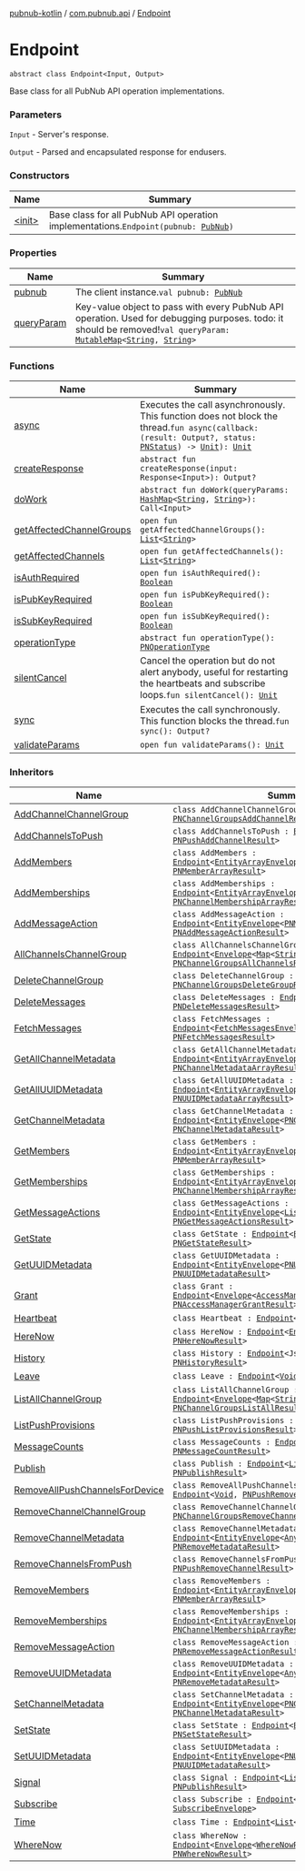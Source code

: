 [pubnub-kotlin](../../index.md) / [com.pubnub.api](../index.md) / [Endpoint](./index.md)

# Endpoint

`abstract class Endpoint<Input, Output>`

Base class for all PubNub API operation implementations.

### Parameters

`Input` - Server's response.

`Output` - Parsed and encapsulated response for endusers.

### Constructors

| Name | Summary |
|---|---|
| [&lt;init&gt;](-init-.md) | Base class for all PubNub API operation implementations.`Endpoint(pubnub: `[`PubNub`](../-pub-nub/index.md)`)` |

### Properties

| Name | Summary |
|---|---|
| [pubnub](pubnub.md) | The client instance.`val pubnub: `[`PubNub`](../-pub-nub/index.md) |
| [queryParam](query-param.md) | Key-value object to pass with every PubNub API operation. Used for debugging purposes. todo: it should be removed!`val queryParam: `[`MutableMap`](https://kotlinlang.org/api/latest/jvm/stdlib/kotlin.collections/-mutable-map/index.html)`<`[`String`](https://kotlinlang.org/api/latest/jvm/stdlib/kotlin/-string/index.html)`, `[`String`](https://kotlinlang.org/api/latest/jvm/stdlib/kotlin/-string/index.html)`>` |

### Functions

| Name | Summary |
|---|---|
| [async](async.md) | Executes the call asynchronously. This function does not block the thread.`fun async(callback: (result: Output?, status: `[`PNStatus`](../../com.pubnub.api.models.consumer/-p-n-status/index.md)`) -> `[`Unit`](https://kotlinlang.org/api/latest/jvm/stdlib/kotlin/-unit/index.html)`): `[`Unit`](https://kotlinlang.org/api/latest/jvm/stdlib/kotlin/-unit/index.html) |
| [createResponse](create-response.md) | `abstract fun createResponse(input: Response<Input>): Output?` |
| [doWork](do-work.md) | `abstract fun doWork(queryParams: `[`HashMap`](https://docs.oracle.com/javase/6/docs/api/java/util/HashMap.html)`<`[`String`](https://kotlinlang.org/api/latest/jvm/stdlib/kotlin/-string/index.html)`, `[`String`](https://kotlinlang.org/api/latest/jvm/stdlib/kotlin/-string/index.html)`>): Call<Input>` |
| [getAffectedChannelGroups](get-affected-channel-groups.md) | `open fun getAffectedChannelGroups(): `[`List`](https://kotlinlang.org/api/latest/jvm/stdlib/kotlin.collections/-list/index.html)`<`[`String`](https://kotlinlang.org/api/latest/jvm/stdlib/kotlin/-string/index.html)`>` |
| [getAffectedChannels](get-affected-channels.md) | `open fun getAffectedChannels(): `[`List`](https://kotlinlang.org/api/latest/jvm/stdlib/kotlin.collections/-list/index.html)`<`[`String`](https://kotlinlang.org/api/latest/jvm/stdlib/kotlin/-string/index.html)`>` |
| [isAuthRequired](is-auth-required.md) | `open fun isAuthRequired(): `[`Boolean`](https://kotlinlang.org/api/latest/jvm/stdlib/kotlin/-boolean/index.html) |
| [isPubKeyRequired](is-pub-key-required.md) | `open fun isPubKeyRequired(): `[`Boolean`](https://kotlinlang.org/api/latest/jvm/stdlib/kotlin/-boolean/index.html) |
| [isSubKeyRequired](is-sub-key-required.md) | `open fun isSubKeyRequired(): `[`Boolean`](https://kotlinlang.org/api/latest/jvm/stdlib/kotlin/-boolean/index.html) |
| [operationType](operation-type.md) | `abstract fun operationType(): `[`PNOperationType`](../../com.pubnub.api.enums/-p-n-operation-type/index.md) |
| [silentCancel](silent-cancel.md) | Cancel the operation but do not alert anybody, useful for restarting the heartbeats and subscribe loops.`fun silentCancel(): `[`Unit`](https://kotlinlang.org/api/latest/jvm/stdlib/kotlin/-unit/index.html) |
| [sync](sync.md) | Executes the call synchronously. This function blocks the thread.`fun sync(): Output?` |
| [validateParams](validate-params.md) | `open fun validateParams(): `[`Unit`](https://kotlinlang.org/api/latest/jvm/stdlib/kotlin/-unit/index.html) |

### Inheritors

| Name | Summary |
|---|---|
| [AddChannelChannelGroup](../../com.pubnub.api.endpoints.channel_groups/-add-channel-channel-group/index.md) | `class AddChannelChannelGroup : `[`Endpoint`](./index.md)`<`[`Void`](https://docs.oracle.com/javase/6/docs/api/java/lang/Void.html)`, `[`PNChannelGroupsAddChannelResult`](../../com.pubnub.api.models.consumer.channel_group/-p-n-channel-groups-add-channel-result/index.md)`>` |
| [AddChannelsToPush](../../com.pubnub.api.endpoints.push/-add-channels-to-push/index.md) | `class AddChannelsToPush : `[`Endpoint`](./index.md)`<`[`Void`](https://docs.oracle.com/javase/6/docs/api/java/lang/Void.html)`, `[`PNPushAddChannelResult`](../../com.pubnub.api.models.consumer.push/-p-n-push-add-channel-result/index.md)`>` |
| [AddMembers](../../com.pubnub.api.endpoints.objects.member/-add-members/index.md) | `class AddMembers : `[`Endpoint`](./index.md)`<`[`EntityArrayEnvelope`](../../com.pubnub.api.models.server.objects_api/-entity-array-envelope/index.md)`<`[`PNMember`](../../com.pubnub.api.models.consumer.objects.member/-p-n-member/index.md)`>, `[`PNMemberArrayResult`](../../com.pubnub.api.models.consumer.objects.member/-p-n-member-array-result/index.md)`>` |
| [AddMemberships](../../com.pubnub.api.endpoints.objects.membership/-add-memberships/index.md) | `class AddMemberships : `[`Endpoint`](./index.md)`<`[`EntityArrayEnvelope`](../../com.pubnub.api.models.server.objects_api/-entity-array-envelope/index.md)`<`[`PNChannelMembership`](../../com.pubnub.api.models.consumer.objects.membership/-p-n-channel-membership/index.md)`>, `[`PNChannelMembershipArrayResult`](../../com.pubnub.api.models.consumer.objects.membership/-p-n-channel-membership-array-result/index.md)`>` |
| [AddMessageAction](../../com.pubnub.api.endpoints.message_actions/-add-message-action/index.md) | `class AddMessageAction : `[`Endpoint`](./index.md)`<`[`EntityEnvelope`](../../com.pubnub.api.models.server.objects_api/-entity-envelope/index.md)`<`[`PNMessageAction`](../../com.pubnub.api.models.consumer.message_actions/-p-n-message-action/index.md)`>, `[`PNAddMessageActionResult`](../../com.pubnub.api.models.consumer.message_actions/-p-n-add-message-action-result.md)`>` |
| [AllChannelsChannelGroup](../../com.pubnub.api.endpoints.channel_groups/-all-channels-channel-group/index.md) | `class AllChannelsChannelGroup : `[`Endpoint`](./index.md)`<`[`Envelope`](../../com.pubnub.api.models.server/-envelope/index.md)`<`[`Map`](https://kotlinlang.org/api/latest/jvm/stdlib/kotlin.collections/-map/index.html)`<`[`String`](https://kotlinlang.org/api/latest/jvm/stdlib/kotlin/-string/index.html)`, `[`Any`](https://kotlinlang.org/api/latest/jvm/stdlib/kotlin/-any/index.html)`>>, `[`PNChannelGroupsAllChannelsResult`](../../com.pubnub.api.models.consumer.channel_group/-p-n-channel-groups-all-channels-result/index.md)`>` |
| [DeleteChannelGroup](../../com.pubnub.api.endpoints.channel_groups/-delete-channel-group/index.md) | `class DeleteChannelGroup : `[`Endpoint`](./index.md)`<`[`Void`](https://docs.oracle.com/javase/6/docs/api/java/lang/Void.html)`, `[`PNChannelGroupsDeleteGroupResult`](../../com.pubnub.api.models.consumer.channel_group/-p-n-channel-groups-delete-group-result/index.md)`>` |
| [DeleteMessages](../../com.pubnub.api.endpoints/-delete-messages/index.md) | `class DeleteMessages : `[`Endpoint`](./index.md)`<`[`Void`](https://docs.oracle.com/javase/6/docs/api/java/lang/Void.html)`, `[`PNDeleteMessagesResult`](../../com.pubnub.api.models.consumer.history/-p-n-delete-messages-result/index.md)`>` |
| [FetchMessages](../../com.pubnub.api.endpoints/-fetch-messages/index.md) | `class FetchMessages : `[`Endpoint`](./index.md)`<`[`FetchMessagesEnvelope`](../../com.pubnub.api.models.server/-fetch-messages-envelope/index.md)`, `[`PNFetchMessagesResult`](../../com.pubnub.api.models.consumer.history/-p-n-fetch-messages-result/index.md)`>` |
| [GetAllChannelMetadata](../../com.pubnub.api.endpoints.objects.channel/-get-all-channel-metadata/index.md) | `class GetAllChannelMetadata : `[`Endpoint`](./index.md)`<`[`EntityArrayEnvelope`](../../com.pubnub.api.models.server.objects_api/-entity-array-envelope/index.md)`<`[`PNChannelMetadata`](../../com.pubnub.api.models.consumer.objects.channel/-p-n-channel-metadata/index.md)`>, `[`PNChannelMetadataArrayResult`](../../com.pubnub.api.models.consumer.objects.channel/-p-n-channel-metadata-array-result/index.md)`>` |
| [GetAllUUIDMetadata](../../com.pubnub.api.endpoints.objects.uuid/-get-all-u-u-i-d-metadata/index.md) | `class GetAllUUIDMetadata : `[`Endpoint`](./index.md)`<`[`EntityArrayEnvelope`](../../com.pubnub.api.models.server.objects_api/-entity-array-envelope/index.md)`<`[`PNUUIDMetadata`](../../com.pubnub.api.models.consumer.objects.uuid/-p-n-u-u-i-d-metadata/index.md)`>, `[`PNUUIDMetadataArrayResult`](../../com.pubnub.api.models.consumer.objects.uuid/-p-n-u-u-i-d-metadata-array-result/index.md)`>` |
| [GetChannelMetadata](../../com.pubnub.api.endpoints.objects.channel/-get-channel-metadata/index.md) | `class GetChannelMetadata : `[`Endpoint`](./index.md)`<`[`EntityEnvelope`](../../com.pubnub.api.models.server.objects_api/-entity-envelope/index.md)`<`[`PNChannelMetadata`](../../com.pubnub.api.models.consumer.objects.channel/-p-n-channel-metadata/index.md)`>, `[`PNChannelMetadataResult`](../../com.pubnub.api.models.consumer.objects.channel/-p-n-channel-metadata-result/index.md)`>` |
| [GetMembers](../../com.pubnub.api.endpoints.objects.member/-get-members/index.md) | `class GetMembers : `[`Endpoint`](./index.md)`<`[`EntityArrayEnvelope`](../../com.pubnub.api.models.server.objects_api/-entity-array-envelope/index.md)`<`[`PNMember`](../../com.pubnub.api.models.consumer.objects.member/-p-n-member/index.md)`>, `[`PNMemberArrayResult`](../../com.pubnub.api.models.consumer.objects.member/-p-n-member-array-result/index.md)`>` |
| [GetMemberships](../../com.pubnub.api.endpoints.objects.membership/-get-memberships/index.md) | `class GetMemberships : `[`Endpoint`](./index.md)`<`[`EntityArrayEnvelope`](../../com.pubnub.api.models.server.objects_api/-entity-array-envelope/index.md)`<`[`PNChannelMembership`](../../com.pubnub.api.models.consumer.objects.membership/-p-n-channel-membership/index.md)`>, `[`PNChannelMembershipArrayResult`](../../com.pubnub.api.models.consumer.objects.membership/-p-n-channel-membership-array-result/index.md)`>` |
| [GetMessageActions](../../com.pubnub.api.endpoints.message_actions/-get-message-actions/index.md) | `class GetMessageActions : `[`Endpoint`](./index.md)`<`[`EntityEnvelope`](../../com.pubnub.api.models.server.objects_api/-entity-envelope/index.md)`<`[`List`](https://kotlinlang.org/api/latest/jvm/stdlib/kotlin.collections/-list/index.html)`<`[`PNMessageAction`](../../com.pubnub.api.models.consumer.message_actions/-p-n-message-action/index.md)`>>, `[`PNGetMessageActionsResult`](../../com.pubnub.api.models.consumer.message_actions/-p-n-get-message-actions-result/index.md)`>` |
| [GetState](../../com.pubnub.api.endpoints.presence/-get-state/index.md) | `class GetState : `[`Endpoint`](./index.md)`<`[`Envelope`](../../com.pubnub.api.models.server/-envelope/index.md)`<JsonElement>, `[`PNGetStateResult`](../../com.pubnub.api.models.consumer.presence/-p-n-get-state-result/index.md)`>` |
| [GetUUIDMetadata](../../com.pubnub.api.endpoints.objects.uuid/-get-u-u-i-d-metadata/index.md) | `class GetUUIDMetadata : `[`Endpoint`](./index.md)`<`[`EntityEnvelope`](../../com.pubnub.api.models.server.objects_api/-entity-envelope/index.md)`<`[`PNUUIDMetadata`](../../com.pubnub.api.models.consumer.objects.uuid/-p-n-u-u-i-d-metadata/index.md)`>, `[`PNUUIDMetadataResult`](../../com.pubnub.api.models.consumer.objects.uuid/-p-n-u-u-i-d-metadata-result/index.md)`>` |
| [Grant](../../com.pubnub.api.endpoints.access/-grant/index.md) | `class Grant : `[`Endpoint`](./index.md)`<`[`Envelope`](../../com.pubnub.api.models.server/-envelope/index.md)`<`[`AccessManagerGrantPayload`](../../com.pubnub.api.models.server.access_manager/-access-manager-grant-payload/index.md)`>, `[`PNAccessManagerGrantResult`](../../com.pubnub.api.models.consumer.access_manager/-p-n-access-manager-grant-result/index.md)`>` |
| [Heartbeat](../../com.pubnub.api.endpoints.presence/-heartbeat/index.md) | `class Heartbeat : `[`Endpoint`](./index.md)`<`[`Void`](https://docs.oracle.com/javase/6/docs/api/java/lang/Void.html)`, `[`Boolean`](https://kotlinlang.org/api/latest/jvm/stdlib/kotlin/-boolean/index.html)`>` |
| [HereNow](../../com.pubnub.api.endpoints.presence/-here-now/index.md) | `class HereNow : `[`Endpoint`](./index.md)`<`[`Envelope`](../../com.pubnub.api.models.server/-envelope/index.md)`<JsonElement>, `[`PNHereNowResult`](../../com.pubnub.api.models.consumer.presence/-p-n-here-now-result/index.md)`>` |
| [History](../../com.pubnub.api.endpoints/-history/index.md) | `class History : `[`Endpoint`](./index.md)`<JsonElement, `[`PNHistoryResult`](../../com.pubnub.api.models.consumer.history/-p-n-history-result/index.md)`>` |
| [Leave](../../com.pubnub.api.endpoints.presence/-leave/index.md) | `class Leave : `[`Endpoint`](./index.md)`<`[`Void`](https://docs.oracle.com/javase/6/docs/api/java/lang/Void.html)`, `[`Boolean`](https://kotlinlang.org/api/latest/jvm/stdlib/kotlin/-boolean/index.html)`>` |
| [ListAllChannelGroup](../../com.pubnub.api.endpoints.channel_groups/-list-all-channel-group/index.md) | `class ListAllChannelGroup : `[`Endpoint`](./index.md)`<`[`Envelope`](../../com.pubnub.api.models.server/-envelope/index.md)`<`[`Map`](https://kotlinlang.org/api/latest/jvm/stdlib/kotlin.collections/-map/index.html)`<`[`String`](https://kotlinlang.org/api/latest/jvm/stdlib/kotlin/-string/index.html)`, `[`Any`](https://kotlinlang.org/api/latest/jvm/stdlib/kotlin/-any/index.html)`>>, `[`PNChannelGroupsListAllResult`](../../com.pubnub.api.models.consumer.channel_group/-p-n-channel-groups-list-all-result/index.md)`>` |
| [ListPushProvisions](../../com.pubnub.api.endpoints.push/-list-push-provisions/index.md) | `class ListPushProvisions : `[`Endpoint`](./index.md)`<`[`List`](https://kotlinlang.org/api/latest/jvm/stdlib/kotlin.collections/-list/index.html)`<`[`String`](https://kotlinlang.org/api/latest/jvm/stdlib/kotlin/-string/index.html)`>, `[`PNPushListProvisionsResult`](../../com.pubnub.api.models.consumer.push/-p-n-push-list-provisions-result/index.md)`>` |
| [MessageCounts](../../com.pubnub.api.endpoints/-message-counts/index.md) | `class MessageCounts : `[`Endpoint`](./index.md)`<JsonElement, `[`PNMessageCountResult`](../../com.pubnub.api.models.consumer.history/-p-n-message-count-result/index.md)`>` |
| [Publish](../../com.pubnub.api.endpoints.pubsub/-publish/index.md) | `class Publish : `[`Endpoint`](./index.md)`<`[`List`](https://kotlinlang.org/api/latest/jvm/stdlib/kotlin.collections/-list/index.html)`<`[`Any`](https://kotlinlang.org/api/latest/jvm/stdlib/kotlin/-any/index.html)`>, `[`PNPublishResult`](../../com.pubnub.api.models.consumer/-p-n-publish-result/index.md)`>` |
| [RemoveAllPushChannelsForDevice](../../com.pubnub.api.endpoints.push/-remove-all-push-channels-for-device/index.md) | `class RemoveAllPushChannelsForDevice : `[`Endpoint`](./index.md)`<`[`Void`](https://docs.oracle.com/javase/6/docs/api/java/lang/Void.html)`, `[`PNPushRemoveAllChannelsResult`](../../com.pubnub.api.models.consumer.push/-p-n-push-remove-all-channels-result/index.md)`>` |
| [RemoveChannelChannelGroup](../../com.pubnub.api.endpoints.channel_groups/-remove-channel-channel-group/index.md) | `class RemoveChannelChannelGroup : `[`Endpoint`](./index.md)`<`[`Void`](https://docs.oracle.com/javase/6/docs/api/java/lang/Void.html)`, `[`PNChannelGroupsRemoveChannelResult`](../../com.pubnub.api.models.consumer.channel_group/-p-n-channel-groups-remove-channel-result/index.md)`>` |
| [RemoveChannelMetadata](../../com.pubnub.api.endpoints.objects.channel/-remove-channel-metadata/index.md) | `class RemoveChannelMetadata : `[`Endpoint`](./index.md)`<`[`EntityEnvelope`](../../com.pubnub.api.models.server.objects_api/-entity-envelope/index.md)`<`[`Any`](https://kotlinlang.org/api/latest/jvm/stdlib/kotlin/-any/index.html)`?>, `[`PNRemoveMetadataResult`](../../com.pubnub.api.models.consumer.objects/-p-n-remove-metadata-result/index.md)`>` |
| [RemoveChannelsFromPush](../../com.pubnub.api.endpoints.push/-remove-channels-from-push/index.md) | `class RemoveChannelsFromPush : `[`Endpoint`](./index.md)`<`[`Void`](https://docs.oracle.com/javase/6/docs/api/java/lang/Void.html)`, `[`PNPushRemoveChannelResult`](../../com.pubnub.api.models.consumer.push/-p-n-push-remove-channel-result/index.md)`>` |
| [RemoveMembers](../../com.pubnub.api.endpoints.objects.member/-remove-members/index.md) | `class RemoveMembers : `[`Endpoint`](./index.md)`<`[`EntityArrayEnvelope`](../../com.pubnub.api.models.server.objects_api/-entity-array-envelope/index.md)`<`[`PNMember`](../../com.pubnub.api.models.consumer.objects.member/-p-n-member/index.md)`>, `[`PNMemberArrayResult`](../../com.pubnub.api.models.consumer.objects.member/-p-n-member-array-result/index.md)`>` |
| [RemoveMemberships](../../com.pubnub.api.endpoints.objects.membership/-remove-memberships/index.md) | `class RemoveMemberships : `[`Endpoint`](./index.md)`<`[`EntityArrayEnvelope`](../../com.pubnub.api.models.server.objects_api/-entity-array-envelope/index.md)`<`[`PNChannelMembership`](../../com.pubnub.api.models.consumer.objects.membership/-p-n-channel-membership/index.md)`>, `[`PNChannelMembershipArrayResult`](../../com.pubnub.api.models.consumer.objects.membership/-p-n-channel-membership-array-result/index.md)`>` |
| [RemoveMessageAction](../../com.pubnub.api.endpoints.message_actions/-remove-message-action/index.md) | `class RemoveMessageAction : `[`Endpoint`](./index.md)`<`[`Void`](https://docs.oracle.com/javase/6/docs/api/java/lang/Void.html)`, `[`PNRemoveMessageActionResult`](../../com.pubnub.api.models.consumer.message_actions/-p-n-remove-message-action-result/index.md)`>` |
| [RemoveUUIDMetadata](../../com.pubnub.api.endpoints.objects.uuid/-remove-u-u-i-d-metadata/index.md) | `class RemoveUUIDMetadata : `[`Endpoint`](./index.md)`<`[`EntityEnvelope`](../../com.pubnub.api.models.server.objects_api/-entity-envelope/index.md)`<`[`Any`](https://kotlinlang.org/api/latest/jvm/stdlib/kotlin/-any/index.html)`?>, `[`PNRemoveMetadataResult`](../../com.pubnub.api.models.consumer.objects/-p-n-remove-metadata-result/index.md)`>` |
| [SetChannelMetadata](../../com.pubnub.api.endpoints.objects.channel/-set-channel-metadata/index.md) | `class SetChannelMetadata : `[`Endpoint`](./index.md)`<`[`EntityEnvelope`](../../com.pubnub.api.models.server.objects_api/-entity-envelope/index.md)`<`[`PNChannelMetadata`](../../com.pubnub.api.models.consumer.objects.channel/-p-n-channel-metadata/index.md)`>, `[`PNChannelMetadataResult`](../../com.pubnub.api.models.consumer.objects.channel/-p-n-channel-metadata-result/index.md)`>` |
| [SetState](../../com.pubnub.api.endpoints.presence/-set-state/index.md) | `class SetState : `[`Endpoint`](./index.md)`<`[`Envelope`](../../com.pubnub.api.models.server/-envelope/index.md)`<JsonElement>, `[`PNSetStateResult`](../../com.pubnub.api.models.consumer.presence/-p-n-set-state-result/index.md)`>` |
| [SetUUIDMetadata](../../com.pubnub.api.endpoints.objects.uuid/-set-u-u-i-d-metadata/index.md) | `class SetUUIDMetadata : `[`Endpoint`](./index.md)`<`[`EntityEnvelope`](../../com.pubnub.api.models.server.objects_api/-entity-envelope/index.md)`<`[`PNUUIDMetadata`](../../com.pubnub.api.models.consumer.objects.uuid/-p-n-u-u-i-d-metadata/index.md)`>, `[`PNUUIDMetadataResult`](../../com.pubnub.api.models.consumer.objects.uuid/-p-n-u-u-i-d-metadata-result/index.md)`>` |
| [Signal](../../com.pubnub.api.endpoints.pubsub/-signal/index.md) | `class Signal : `[`Endpoint`](./index.md)`<`[`List`](https://kotlinlang.org/api/latest/jvm/stdlib/kotlin.collections/-list/index.html)`<`[`Any`](https://kotlinlang.org/api/latest/jvm/stdlib/kotlin/-any/index.html)`>, `[`PNPublishResult`](../../com.pubnub.api.models.consumer/-p-n-publish-result/index.md)`>` |
| [Subscribe](../../com.pubnub.api.endpoints.pubsub/-subscribe/index.md) | `class Subscribe : `[`Endpoint`](./index.md)`<`[`SubscribeEnvelope`](../../com.pubnub.api.models.server/-subscribe-envelope/index.md)`, `[`SubscribeEnvelope`](../../com.pubnub.api.models.server/-subscribe-envelope/index.md)`>` |
| [Time](../../com.pubnub.api.endpoints/-time/index.md) | `class Time : `[`Endpoint`](./index.md)`<`[`List`](https://kotlinlang.org/api/latest/jvm/stdlib/kotlin.collections/-list/index.html)`<`[`Long`](https://kotlinlang.org/api/latest/jvm/stdlib/kotlin/-long/index.html)`>, `[`PNTimeResult`](../../com.pubnub.api.models.consumer/-p-n-time-result/index.md)`>` |
| [WhereNow](../../com.pubnub.api.endpoints.presence/-where-now/index.md) | `class WhereNow : `[`Endpoint`](./index.md)`<`[`Envelope`](../../com.pubnub.api.models.server/-envelope/index.md)`<`[`WhereNowPayload`](../../com.pubnub.api.models.server.presence/-where-now-payload/index.md)`>, `[`PNWhereNowResult`](../../com.pubnub.api.models.consumer.presence/-p-n-where-now-result/index.md)`>` |
